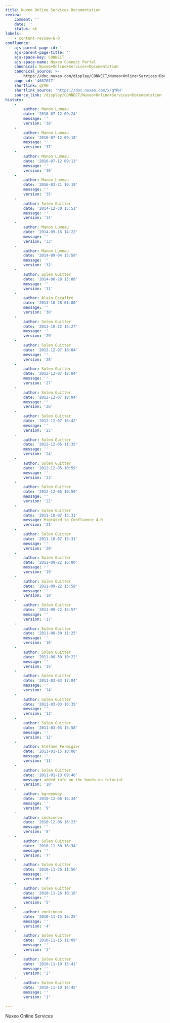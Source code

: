 ```yaml
---
title: Nuxeo Online Services Documentation
review:
    comment: ''
    date: ''
    status: ok
labels:
    - content-review-6-0
confluence:
    ajs-parent-page-id: ''
    ajs-parent-page-title: ''
    ajs-space-key: CONNECT
    ajs-space-name: Nuxeo Connect Portal
    canonical: Nuxeo+Online+Services+Documentation
    canonical_source: >-
        https://doc.nuxeo.com/display/CONNECT/Nuxeo+Online+Services+Documentation
    page_id: '4687017'
    shortlink: qYRH
    shortlink_source: 'https://doc.nuxeo.com/x/qYRH'
    source_link: /display/CONNECT/Nuxeo+Online+Services+Documentation
history:
    - 
        author: Manon Lumeau
        date: '2016-07-12 09:24'
        message: ''
        version: '38'
    - 
        author: Manon Lumeau
        date: '2016-07-12 09:18'
        message: ''
        version: '37'
    - 
        author: Manon Lumeau
        date: '2016-07-12 09:13'
        message: ''
        version: '36'
    - 
        author: Manon Lumeau
        date: '2016-03-21 10:19'
        message: ''
        version: '35'
    - 
        author: Solen Guitter
        date: '2014-12-30 15:51'
        message: ''
        version: '34'
    - 
        author: Manon Lumeau
        date: '2014-09-16 14:22'
        message: ''
        version: '33'
    - 
        author: Manon Lumeau
        date: '2014-09-04 15:59'
        message: ''
        version: '32'
    - 
        author: Solen Guitter
        date: '2014-08-28 15:08'
        message: ''
        version: '31'
    - 
        author: Alain Escaffre
        date: '2013-10-28 01:00'
        message: ''
        version: '30'
    - 
        author: Solen Guitter
        date: '2013-10-22 15:27'
        message: ''
        version: '29'
    - 
        author: Solen Guitter
        date: '2012-12-07 18:04'
        message: ''
        version: '28'
    - 
        author: Solen Guitter
        date: '2012-12-07 18:04'
        message: ''
        version: '27'
    - 
        author: Solen Guitter
        date: '2012-12-07 18:04'
        message: ''
        version: '26'
    - 
        author: Solen Guitter
        date: '2012-12-07 16:42'
        message: ''
        version: '25'
    - 
        author: Solen Guitter
        date: '2012-12-05 11:35'
        message: ''
        version: '24'
    - 
        author: Solen Guitter
        date: '2012-12-05 10:59'
        message: ''
        version: '23'
    - 
        author: Solen Guitter
        date: '2012-12-05 10:59'
        message: ''
        version: '22'
    - 
        author: Solen Guitter
        date: '2011-10-07 15:31'
        message: Migrated to Confluence 4.0
        version: '21'
    - 
        author: Solen Guitter
        date: '2011-10-07 15:31'
        message: ''
        version: '20'
    - 
        author: Solen Guitter
        date: '2011-09-22 16:00'
        message: ''
        version: '19'
    - 
        author: Solen Guitter
        date: '2011-09-22 15:58'
        message: ''
        version: '18'
    - 
        author: Solen Guitter
        date: '2011-09-22 15:57'
        message: ''
        version: '17'
    - 
        author: Solen Guitter
        date: '2011-08-30 11:25'
        message: ''
        version: '16'
    - 
        author: Solen Guitter
        date: '2011-08-30 10:22'
        message: ''
        version: '15'
    - 
        author: Solen Guitter
        date: '2011-03-03 17:04'
        message: ''
        version: '14'
    - 
        author: Solen Guitter
        date: '2011-03-03 16:35'
        message: ''
        version: '13'
    - 
        author: Solen Guitter
        date: '2011-03-03 15:58'
        message: ''
        version: '12'
    - 
        author: Stéfane Fermigier
        date: '2011-01-15 10:08'
        message: ''
        version: '11'
    - 
        author: Solen Guitter
        date: '2011-01-13 09:46'
        message: added info on the hands-on tutorial
        version: '10'
    - 
        author: bgreenway
        date: '2010-12-06 16:34'
        message: ''
        version: '9'
    - 
        author: cmckinnon
        date: '2010-12-06 16:23'
        message: ''
        version: '8'
    - 
        author: Solen Guitter
        date: '2010-11-30 16:34'
        message: ''
        version: '7'
    - 
        author: Solen Guitter
        date: '2010-11-26 11:56'
        message: ''
        version: '6'
    - 
        author: Solen Guitter
        date: '2010-11-26 10:10'
        message: ''
        version: '5'
    - 
        author: cmckinnon
        date: '2010-11-15 16:25'
        message: ''
        version: '4'
    - 
        author: Solen Guitter
        date: '2010-11-15 11:09'
        message: ''
        version: '3'
    - 
        author: Solen Guitter
        date: '2010-11-10 15:41'
        message: ''
        version: '2'
    - 
        author: Solen Guitter
        date: '2010-11-10 14:45'
        message: ''
        version: '1'

---
```

Nuxeo Online Services
